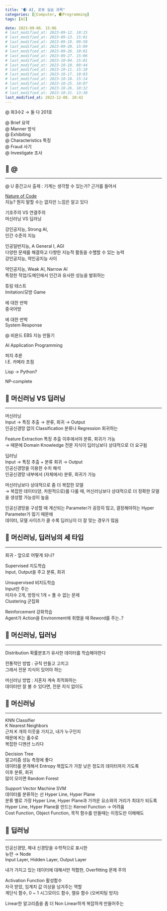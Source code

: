 ```yaml
---
title: "🌒 AI, 로봇 실습 과목"
categories: [💫Computer, 🌒Programming]
tags: [AI]

date: 2023-09-06. 15:06
# last_modified_at: 2023-09-12. 10:15
# last_modified_at: 2023-09-13. 15:01
# last_modified_at: 2023-09-19. 09:58
# last_modified_at: 2023-09-20. 15:09
# last_modified_at: 2023-09-26. 10:01
# last_modified_at: 2023-09-27. 15:06
# last_modified_at: 2023-10-04. 15:01
# last_modified_at: 2023-10-10. 09:44
# last_modified_at: 2023-10-11. 15:18
# last_modified_at: 2023-10-17. 10:03
# last_modified_at: 2023-10-18. 15:14
# last_modified_at: 2023-10-25. 10:07
# last_modified_at: 2023-10-26. 10:32
# last_modified_at: 2023-10-31. 13:30
last_modified_at: 2023-12-08. 10:42
---
```


@ 화3수2 → 둘 다 201호  

@ Brief 요약  
@ Manner 방식  
@ Exhibiting  
@ Characteristics 특징  
@ Fraud 사기  
@ Investigate 조사  

## 💫 @

---

@ U 중간고사 출제 : 기계는 생각할 수 있는가? 근거를 들어서  

[Nature of Code](https://natureofcode.com/book/introduction/)  
지능? 뭔지 말할 수는 없지만 느낌은 알고 있다  

기호주의 VS 연결주의  
머신러닝 VS 딥러닝  

강인공지능, Strong AI,  
인간 수준의 지능  

인공일반지능, A General I, AGI  
다양한 문제를 해결하고 다향한 지능적 활동을 수핼할 수 있는 능력  
강인공지능, 약인공지능 사이

약인공지능, Weak AI, Narrow AI  
특정한 작업/도메인에서 인간과 유사한 성능을 발휘하는  

튜링 테스트  
Imitation/모방 Game  

에 대한 반박  
중국어방  

에 대한 반박  
System Response  

@ 비욘드 EBS 지능 만들기  

AI Application Programming  

퍼지 추론  
I.E. 카메라 초점  

Lisp → Python?  

NP-complete  

## 💫 머신러닝 VS 딥러닝

---

머신러닝  
Input → 특징 추출 → 분류, 회귀 → Output  
인공신경망 없이 Classification 분류나 Regression 회귀하는  

Feature Extraction 특징 추출 이후에서야 분류, 회귀가 가능  
→ 때문에 Domain Knowledge 전문 지식이 딥러닝보다 상대적으로 더 요구됨  

딥러닝  
Input → 특징 추출 + 분류 회귀 → Output  
인공신경망을 이용한 수치 해석  
인공신경망 내부에서 (자체에서) 분류, 회귀가 가능  

머신러닝보다 상대적으로 좀 더 복잡한 모델  
→ 복잡한 데이터(양, 차원적으로)를 다룰 때, 머신러닝보다 상대적으로 더 정확한 모델을 생성할 가능성이 높음  

인공신경망을 구성할 때 계산되는 Parameter가 굉장히 많고, 결정해야하는 Hyper Parameter가 많기 때문에  
데이터, 모델 사이즈가 클 수록 딥러닝이 더 잘 맞는 경우가 많음  

## 💫 머신러닝, 딥러닝의 세 타입

---

회귀 - 앞으로 어떻게 되나?  

Supervised 지도학습  
Input, Output을 주고 분류, 회귀  

Unsupervised 비지도학습  
Input만 주는  
미지수 2개, 방정식 1개 = 풀 수 없는 문제  
Clustering 군집화  

Reinforcement 강화학습  
Agent가 Action을 Environment에 취했을 때 Reword를 주는..?  

## 💫 머신러닝, 딥러닝

---

Distribution 확률분포가 유사한 데이터를 학습해야한다  

전통적인 방법 : 규칙 만들고 고치고  
그래서 전문 지식이 있어야 하는  

머신러닝 방법 : 지혼자 계속 최적화하는  
데이터만 잘 볼 수 있다면, 전문 지식 없이도  

## 💫 머신러닝

---

KNN Classifier  
K Nearest Neighbors  
근처 K 개의 이웃을 가지고, 내가 누구인지  
때문에 K는 홀수로  
복잡한 디멘션 느리다  

Decision Tree  
알고리즘 성능 측정에 좋다  
데이터를 분개해서 Entropy 복잡도가 가장 낮은 정도의 데이터까지 가도록  
이후 분류, 회귀  
많이 모이면 Random Forest  

Support Vector Machine SVM  
데이터를 분류하는 선 Hyper Line, Hyper Plane  
분류 별로 가장 Hyper Line, Hyper Plane과 가까운 요소와의 거리가 최대가 되도록  
Hyper Line, Hyper Plane을 만드는 Kernel Function → 어려움  
Cost Function, Object Function, 목적 함수를 만들때는 이정도만 이해해도  

## 💫 딥러닝

---

인공신경망, 체내 신경망을 수학적으로 표시한  
뉴런 → Node  
Input Layer, Hidden Layer, Output Layer

내가 가지고 있는 데이터에 대해서만 적합한, Overfitting 문제 주의  

Activation Function 활성함수  
자극 받았, 임계치 값 이상을 넘겨주는 역할  
계단식 함수, 0 ~ 1 시그모이드 함수, 렐유 함수 (오버피팅 방지)  

Linear한 알고리즘을 좀 더 Non Linear하게 복잡하게 만들어주는  
